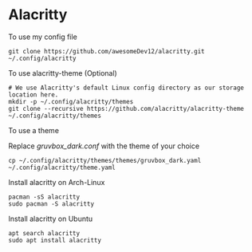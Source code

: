 # Alacritty

To use my config file
```
git clone https://github.com/awesomeDev12/alacritty.git ~/.config/alacritty
```
To use alacritty-theme (Optional)
```
# We use Alacritty's default Linux config directory as our storage location here.
mkdir -p ~/.config/alacritty/themes
git clone --recursive https://github.com/alacritty/alacritty-theme ~/.config/alacritty/themes
```


To use a theme 

Replace *gruvbox_dark.conf* with the theme of your choice

```
cp ~/.config/alacritty/themes/themes/gruvbox_dark.yaml ~/.config/alacritty/theme.yaml
```


<!-- To add themes as submodule -->
<!-- ``` -->
<!-- # Add this as submodule -->
<!-- cd ~/.config/alacritty -->
<!-- git submodule add https://github.com/alacritty/alacritty-theme themes -->
<!-- ``` -->

Install alacritty on Arch-Linux
```
pacman -sS alacritty
sudo pacman -S alacritty
```

Install alacritty on Ubuntu
```
apt search alacritty
sudo apt install alacritty
```
